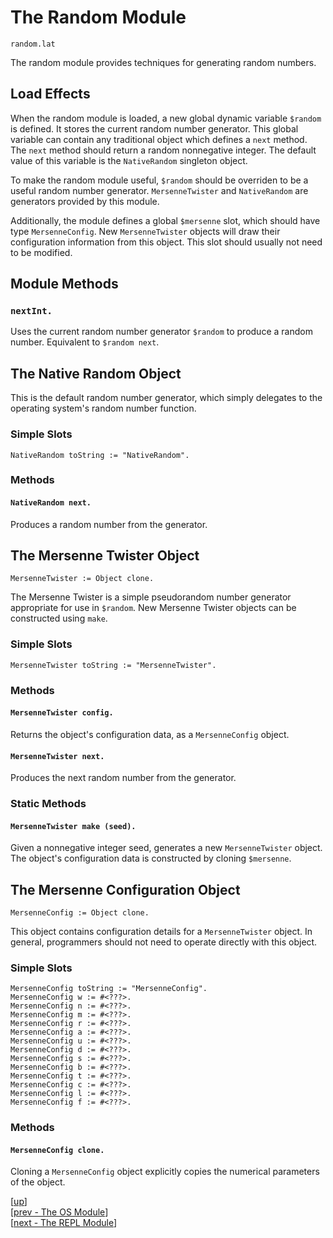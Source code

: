 
# The Random Module

    random.lat

The random module provides techniques for generating random numbers.

## Load Effects

When the random module is loaded, a new global dynamic variable
`$random` is defined. It stores the current random number generator.
This global variable can contain any traditional object which defines
a `next` method. The `next` method should return a random nonnegative
integer. The default value of this variable is the `NativeRandom`
singleton object.

To make the random module useful, `$random` should be overriden to be
a useful random number generator. `MersenneTwister` and `NativeRandom`
are generators provided by this module.

Additionally, the module defines a global `$mersenne` slot, which
should have type `MersenneConfig`. New `MersenneTwister` objects will
draw their configuration information from this object. This slot
should usually not need to be modified.

## Module Methods

### `nextInt.`

Uses the current random number generator `$random` to produce a random
number. Equivalent to `$random next`.

## The Native Random Object

This is the default random number generator, which simply delegates to
the operating system's random number function.

### Simple Slots

    NativeRandom toString := "NativeRandom".

### Methods

#### `NativeRandom next.`

Produces a random number from the generator.

## The Mersenne Twister Object

    MersenneTwister := Object clone.

The Mersenne Twister is a simple pseudorandom number generator
appropriate for use in `$random`. New Mersenne Twister objects can be
constructed using `make`.

### Simple Slots

    MersenneTwister toString := "MersenneTwister".

### Methods

#### `MersenneTwister config.`

Returns the object's configuration data, as a `MersenneConfig` object.

#### `MersenneTwister next.`

Produces the next random number from the generator.

### Static Methods

#### `MersenneTwister make (seed).`

Given a nonnegative integer seed, generates a new `MersenneTwister`
object. The object's configuration data is constructed by cloning
`$mersenne`.

## The Mersenne Configuration Object

    MersenneConfig := Object clone.

This object contains configuration details for a `MersenneTwister`
object. In general, programmers should not need to operate directly
with this object.

### Simple Slots

    MersenneConfig toString := "MersenneConfig".
    MersenneConfig w := #<???>.
    MersenneConfig n := #<???>.
    MersenneConfig m := #<???>.
    MersenneConfig r := #<???>.
    MersenneConfig a := #<???>.
    MersenneConfig u := #<???>.
    MersenneConfig d := #<???>.
    MersenneConfig s := #<???>.
    MersenneConfig b := #<???>.
    MersenneConfig t := #<???>.
    MersenneConfig c := #<???>.
    MersenneConfig l := #<???>.
    MersenneConfig f := #<???>.

### Methods

#### `MersenneConfig clone.`

Cloning a `MersenneConfig` object explicitly copies the numerical
parameters of the object.

[[up](.)]
<br/>[[prev - The OS Module](os.md)]
<br/>[[next - The REPL Module](repl.md)]
